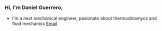 ### Hi, I'm Daniel Guerrero,
- I'm a next mechanical engineer, pasionate about thermodinamycs and fluid mechanics
[Email](mailto:daniel.guerrero@estudiantes.uamerica.edu.co)

